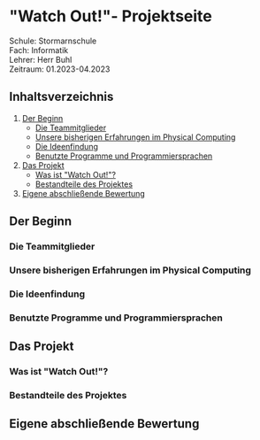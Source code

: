 # "Watch Out!"- Projektseite

Schule: Stormarnschule  
Fach: Informatik  
Lehrer: Herr Buhl   
Zeitraum: 01.2023-04.2023  

## Inhaltsverzeichnis
1. [Der Beginn](https://github.com/juiceinlondon/Projekt-2/blob/main/Projektseite.md#der-beginn)   
   - [Die Teammitglieder](https://github.com/juiceinlondon/Projekt-2/edit/main/Projektseite.md#die-teammitglieder)  
   - [Unsere bisherigen Erfahrungen im Physical Computing](https://github.com/juiceinlondon/Projekt-2/edit/main/Projektseite.md#unsere-bisherigen-erfahrungen-im-physical-computing)  
   - [Die Ideenfindung](https://github.com/juiceinlondon/Projekt-2/edit/main/Projektseite.md#die-ideenfindung)  
   - [Benutzte Programme und Programmiersprachen](https://github.com/juiceinlondon/Projekt-2/edit/main/Projektseite.md#benutzte-programme-und-programmiersprachen)   
2. [Das Projekt](https://github.com/juiceinlondon/Projekt-2/edit/main/Projektseite.md#das-projekt)   
   - [Was ist "Watch Out!"?](https://github.com/juiceinlondon/Projekt-2/edit/main/Projektseite.md#was-ist-watch-out)  
   - [Bestandteile des Projektes](https://github.com/juiceinlondon/Projekt-2/edit/main/Projektseite.md#bestandteile-des-projektes)  
3. [Eigene abschließende Bewertung](https://github.com/juiceinlondon/Projekt-2/edit/main/Projektseite.md#eigene-abschlie%C3%9Fende-bewertung)  

## Der Beginn  

### Die Teammitglieder  

### Unsere bisherigen Erfahrungen im Physical Computing  

### Die Ideenfindung  

### Benutzte Programme und Programmiersprachen  

## Das Projekt  

### Was ist "Watch Out!"?  

### Bestandteile des Projektes

## Eigene abschließende Bewertung 

